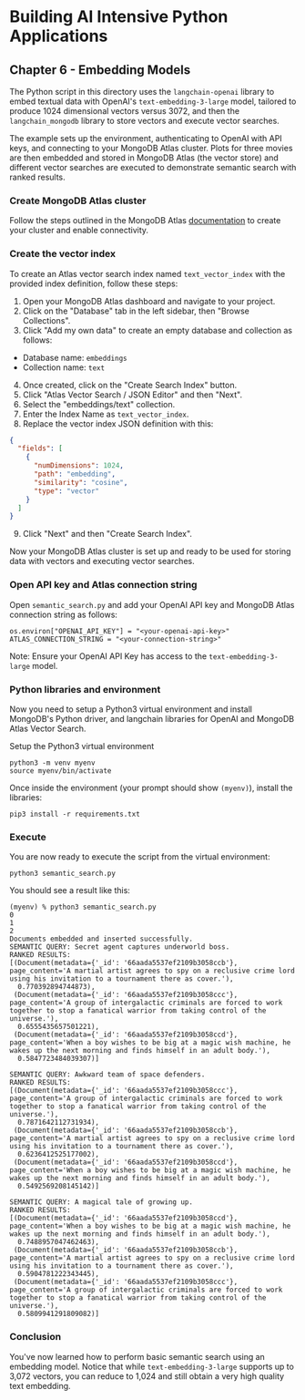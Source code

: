 # Building AI Intensive Python Applications

## Chapter 6 - Embedding Models

The Python script in this directory uses the `langchain-openai` library to embed textual data with OpenAI's `text-embedding-3-large` model, tailored to produce 1024 dimensional vectors versus 3072, and then the `langchain_mongodb` library to store vectors and execute vector searches.

The example sets up the environment, authenticating to OpenAI with API keys, and connecting to your MongoDB Atlas cluster. Plots for three movies are then embedded and stored in MongoDB Atlas (the vector store) and different vector searches are executed to demonstrate semantic search with ranked results.

### Create MongoDB Atlas cluster

Follow the steps outlined in the MongoDB Atlas [documentation](https://www.mongodb.com/docs/atlas/tutorial/deploy-free-tier-cluster/#procedure) to create your cluster and enable connectivity.

### Create the vector index

To create an Atlas vector search index named `text_vector_index` with the provided index definition, follow these steps:

1. Open your MongoDB Atlas dashboard and navigate to your project.
2. Click on the "Database" tab in the left sidebar, then "Browse Collections".
3. Click "Add my own data" to create an empty database and collection as follows:
* Database name: `embeddings`
* Collection name: `text`
4. Once created, click on the "Create Search Index" button.
5. Click "Atlas Vector Search / JSON Editor" and then "Next".
6. Select the "embeddings/text" collection.
7. Enter the Index Name as `text_vector_index`.
8. Replace the vector index JSON definition with this:
```json
{ 
  "fields": [ 
    { 
      "numDimensions": 1024, 
      "path": "embedding", 
      "similarity": "cosine", 
      "type": "vector" 
    } 
  ] 
} 
```
9. Click "Next" and then "Create Search Index".

Now your MongoDB Atlas cluster is set up and ready to be used for storing data with vectors and executing vector searches.

### Open API key and Atlas connection string

Open `semantic_search.py` and add your OpenAI API key and MongoDB Atlas connection string as follows:

```
os.environ["OPENAI_API_KEY"] = "<your-openai-api-key>"
ATLAS_CONNECTION_STRING = "<your-connection-string>"
```
Note: Ensure your OpenAI API Key has access to the `text-embedding-3-large` model.

### Python libraries and environment

Now you need to setup a Python3 virtual environment and install MongoDB's Python driver, and langchain libraries for OpenAI and MongoDB Atlas Vector Search.

Setup the Python3 virtual environment
```
python3 -m venv myenv
source myenv/bin/activate
```

Once inside the environment (your prompt should show `(myenv)`), install the libraries:
```
pip3 install -r requirements.txt
```

### Execute

You are now ready to execute the script from the virtual environment:

```
python3 semantic_search.py
```

You should see a result like this:

```
(myenv) % python3 semantic_search.py
0
1
2
Documents embedded and inserted successfully.
SEMANTIC QUERY: Secret agent captures underworld boss.
RANKED RESULTS:
[(Document(metadata={'_id': '66aada5537ef2109b3058ccb'}, page_content='A martial artist agrees to spy on a reclusive crime lord using his invitation to a tournament there as cover.'),
  0.770392894744873),
 (Document(metadata={'_id': '66aada5537ef2109b3058ccc'}, page_content='A group of intergalactic criminals are forced to work together to stop a fanatical warrior from taking control of the universe.'),
  0.6555435657501221),
 (Document(metadata={'_id': '66aada5537ef2109b3058ccd'}, page_content='When a boy wishes to be big at a magic wish machine, he wakes up the next morning and finds himself in an adult body.'),
  0.5847723484039307)]

SEMANTIC QUERY: Awkward team of space defenders.
RANKED RESULTS:
[(Document(metadata={'_id': '66aada5537ef2109b3058ccc'}, page_content='A group of intergalactic criminals are forced to work together to stop a fanatical warrior from taking control of the universe.'),
  0.7871642112731934),
 (Document(metadata={'_id': '66aada5537ef2109b3058ccb'}, page_content='A martial artist agrees to spy on a reclusive crime lord using his invitation to a tournament there as cover.'),
  0.6236412525177002),
 (Document(metadata={'_id': '66aada5537ef2109b3058ccd'}, page_content='When a boy wishes to be big at a magic wish machine, he wakes up the next morning and finds himself in an adult body.'),
  0.5492569208145142)]

SEMANTIC QUERY: A magical tale of growing up.
RANKED RESULTS:
[(Document(metadata={'_id': '66aada5537ef2109b3058ccd'}, page_content='When a boy wishes to be big at a magic wish machine, he wakes up the next morning and finds himself in an adult body.'),
  0.7488957047462463),
 (Document(metadata={'_id': '66aada5537ef2109b3058ccb'}, page_content='A martial artist agrees to spy on a reclusive crime lord using his invitation to a tournament there as cover.'),
  0.5904781222343445),
 (Document(metadata={'_id': '66aada5537ef2109b3058ccc'}, page_content='A group of intergalactic criminals are forced to work together to stop a fanatical warrior from taking control of the universe.'),
  0.5809941291809082)]
```

### Conclusion

You've now learned how to perform basic semantic search using an embedding model. Notice that while `text-embedding-3-large` supports up to 3,072 vectors, you can reduce to 1,024 and still obtain a very high quality text embedding.
